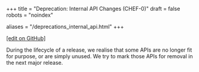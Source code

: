 +++
title = "Deprecation: Internal API Changes (CHEF-0)"
draft = false
robots = "noindex"

aliases = "/deprecations_internal_api.html"
+++

[\[edit on GitHub\]](https://github.com/chef/chef-web-docs/blob/master/content/deprecations_internal_api.md)

During the lifecycle of a release, we realise that some APIs are no
longer fit for purpose, or are simply unused. We try to mark those APIs
for removal in the next major release.
